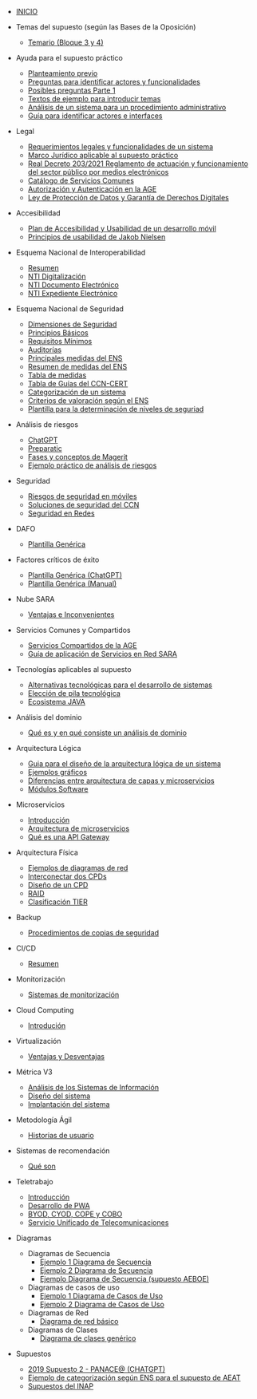 <!-- docs/_sidebar.md -->


- [INICIO](./)  

- Temas del supuesto (según las Bases de la Oposición)
  - [Temario (Bloque 3 y 4)](./temas/Bases-Opo/temario.md)
- Ayuda para el supuesto práctico
  - [Planteamiento previo](./temas/Consideraciones-del-supuesto/planteamiento-previo.md)
  - [Preguntas para identificar actores y funcionalidades](./temas/Consideraciones-del-supuesto/Preguntas-indentificar-actores-funcionalidades.md)
  - [Posibles preguntas Parte 1](./temas/Estadisticas-preguntas/posibles-preguntas-1.md)
  - [Textos de ejemplo para introducir temas](./temas/Consideraciones-del-supuesto/textos-ejemplo.md)
  - [Análisis de un sistema para un procedimiento administrativo](./temas/Consideraciones-del-supuesto/analisis-sistema-procedimiento-administrativo.md)
  - [Guía para identificar actores e interfaces](./temas/Consideraciones-del-supuesto/guia-identificar-actores.md)
- Legal
  - [Requerimientos legales y funcionalidades de un sistema](./temas/Legal/funcionalidades-requerimientos.md)
  - [Marco Jurídico aplicable al supuesto práctico](./temas/Legal/Marco-Juridico.md)
  - [Real Decreto 203/2021 Reglamento de actuación y funcionamiento del sector público por medios electrónicos](./temas/Legal/RD-203-2021.md)
  - [Catálogo de Servicios Comunes](./temas/Legal/servicios-comunes.md)
  - [Autorización y Autenticación en la AGE](./temas/Legal/autorizacion-autenticacion.md)
  - [Ley de Protección de Datos y Garantía de Derechos Digitales](./temas/Legal/LOPDGDD.md)
- Accesibilidad
  - [Plan de Accesibilidad y Usabilidad de un desarrollo móvil](./temas/Accesibilidad/plan-accesibilidad-usabilidad.md)
  - [Principios de usabilidad de Jakob Nielsen](./temas/Accesibilidad/principios-jakob-nielsen.md)
- Esquema Nacional de Interoperabilidad
  - [Resumen](./temas/ENI/resumen.md)
  - [NTI Digitalización](./temas/ENI/nti-digitalizacion.md)
  - [NTI Documento Electrónico](./temas/ENI/nti-documento-electronico.md)
  - [NTI Expediente Electrónico](./temas/ENI/nti-expediente-electronico.md)
- Esquema Nacional de Seguridad
  - [Dimensiones de Seguridad](./temas/ENS/dimensiones-seguridad.md)
  - [Principios Básicos](./temas/ENS/principios-basicos.md)
  - [Requisitos Mínimos](./temas/ENS/requisitos-minimos.md)
  - [Auditorías](./temas/ENS/auditorias.md)
  - [Principales medidas del ENS](./temas/ENS/principales-medidas.md)
  - [Resumen de medidas del ENS](./temas/ENS/resumen-medidas.md)
  - [Tabla de medidas](./temas/ENS/tabla-medidas.md)
  - [Tabla de Guías del CCN-CERT](./temas/ENS/tabla-guias-ccn.md)
  - [Categorización de un sistema](./temas/ENS/categorizacion-sistema.md)
  - [Criterios de valoración según el ENS](./temas/ENS/criterios-valoracion.md)
  - [Plantilla para la determinación de niveles de seguriad](./temas/ENS/plantilla-determinacion-niveles.md)
- Análisis de riesgos
  - [ChatGPT](./temas/Analisis-de-riesgos/chatgpt.md)
  - [Preparatic](./temas/Analisis-de-riesgos/preparatic.md)
  - [Fases y conceptos de Magerit](./temas/Analisis-de-riesgos/magerit.md)
  - [Ejemplo práctico de análisis de riesgos](./temas/Analisis-de-riesgos/ejemplo-magerit.md)
- Seguridad
  - [Riesgos de seguridad en móviles](./temas/Seguridad/riesgos-seguridad-moviles.md)
  - [Soluciones de seguridad del CCN](./temas/Seguridad/soluciones-ccn.md)
  - [Seguridad en Redes](./temas/Seguridad/seguridad-redes.md)
- DAFO
  - [Plantilla Genérica](./temas/DAFO/plantilla_generica.md)
- Factores críticos de éxito
  - [Plantilla Genérica (ChatGPT)](./temas/Factores-Criticos-Exito/plantilla-generica-chatgpt.md)
  - [Plantilla Genérica (Manual)](./temas/Factores-Criticos-Exito/plantilla-generica-manual.md)
- Nube SARA
  - [Ventajas e Inconvenientes](./temas/Nube-SARA/ventajas-inconvenientes.md)
- Servicios Comunes y Compartidos
  - [Servicios Compartidos de la AGE](./temas/Servicios-Comunes-Compartidos/servicios-compartidos.md)
  - [Guía de aplicación de Servicios en Red SARA](./temas/Servicios-Comunes-Compartidos/guia-redsara.md)
- Tecnologías aplicables al supuesto
  - [Alternativas tecnológicas para el desarrollo de sistemas](./temas/Tecnologias/alternativas-tecnologicas-desarrollo-sistemas.md)
  - [Elección de pila tecnológica](./temas/Tecnologias/eleccion-pila-tecnologica.md)
  - [Ecosistema JAVA](./temas/Tecnologias/ecosistema-java.md)
- Análisis del dominio
  - [Qué es y en qué consiste un análisis de dominio](./temas/Analisis-Dominio/analisis-dominio.md)
- Arquitectura Lógica
  - [Guia para el diseño de la arquitectura lógica de un sistema](./temas/Arquitectura-logica/guia-diseno-arquitectura-logica.md)
  - [Ejemplos gráficos](./temas/Arquitectura-logica/ejemplos-graficos.md)
  - [Diferencias entre arquitectura de capas y microservicios](./temas/Arquitectura-logica/diferencias-modelo-capas-microservicios.md)
  - [Módulos Software](./temas/Arquitectura-logica/modulos-sw.md)
- Microservicios
  - [Introducción](./temas/Microservicios/introduccion.md)
  - [Arquitectura de microservicios](./temas/Microservicios/arquitectura-microservicios.md)
  - [Qué es una API Gateway](./temas/Microservicios/que-es-una-apigateway.md)
- Arquitectura Física
  - [Ejemplos de diagramas de red](./temas/Arquitectura-Fisica/diagramas-de-red.md)
  - [Interconectar dos CPDs](./temas/Arquitectura-Fisica/2-cpd-conectados.md)
  - [Diseño de un CPD](./temas/Arquitectura-Fisica/diseno-cpd.md)
  - [RAID](./temas/Arquitectura-Fisica/raid.md)
  - [Clasificación TIER](./temas/Arquitectura-Fisica/clasificacion-tier.md)
- Backup
  - [Procedimientos de copias de seguridad](./temas/Backup/procedimientos.md)
- CI/CD
  - [Resumen](./temas/ci-cd/resumen.md)
- Monitorización
  - [Sistemas de monitorización](./temas/Monitorizacion/sistema-monitorizacion.md)
- Cloud Computing
  - [Introdución](./temas/Cloud-Computing/introduccion.md)
- Virtualización
  - [Ventajas y Desventajas](./temas/Virtualizacion/ventajas-desventajas.md)
- Métrica V3
  - [Análisis de los Sistemas de Información](./temas/Metrica3/Analisis-de-sistemas-de-informacion.md)
  - [Diseño del sistema](./temas/Metrica3/Diseno-del-sistema.md)
  - [Implantación del sistema](./temas/Metrica3/implantacion-sistema.md)
- Metodología Ágil
  - [Historias de usuario](./temas/Metologia-Agil/historias-de-usuario.md)
- Sistemas de recomendación
  - [Qué son](./temas/Sistemas-Recomendacion/que_son.md)
- Teletrabajo
  - [Introducción](./temas/Teletrabajo/introduccion.md)
  - [Desarrollo de PWA](./temas/Teletrabajo/desarrollo-pwa.md)
  - [BYOD, CYOD, COPE y COBO](./temas/Teletrabajo/byod-cyod-cope-cobo.md)
  - [Servicio Unificado de Telecomunicaciones](./temas/Teletrabajo/servicio-unificado-teleco.md)
- Diagramas
  - Diagramas de Secuencia
    - [Ejemplo 1 Diagrama de Secuencia](./temas/Diagramas/ejemplo1-diagrama-secuencia.md)
    - [Ejemplo 2 Diagrama de Secuencia](./temas/Diagramas/ejemplo2-diagrama-secuencia.md)
    - [Ejemplo Diagrama de Secuencia (supuesto AEBOE)](./temas/Diagramas/diagrama-secuencia-subasta-aoboe.md)
  - Diagramas de casos de uso
    - [Ejemplo 1 Diagrama de Casos de Uso](./temas/Diagramas/ejemplo1-diagrama-casos-de-uso.md)
    - [Ejemplo 2 Diagrama de Casos de Uso](./temas/Diagramas/ejemplo2-diagrama-casos-de-uso.md)
  - Diagramas de Red
    - [Diagrama de red básico](./temas/Diagramas/diagrama-red-basico.md)
  - Diagramas de Clases
    - [Diagrama de clases genérico](./temas/Diagramas/diagrama-clases-generico.md)
- Supuestos
  - [2019 Supuesto 2 - PANACE@ (CHATGPT)](./supuestos/2019-panacea/chatgpt.md)
  - [Ejemplo de categorización según ENS para el supuesto de AEAT](./supuestos/aeat/ejemplo-categorizacion-ens.md)
  - [Supuestos del INAP](./supuestos/inap/indice.md)
